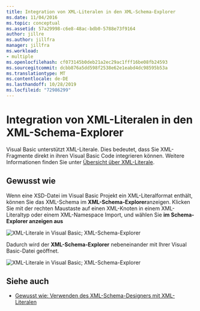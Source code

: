 ```yaml
---
title: Integration von XML-Literalen in den XML-Schema-Explorer
ms.date: 11/04/2016
ms.topic: conceptual
ms.assetid: 57a29998-c6e8-48ac-bdb0-5788e73f9164
author: jillre
ms.author: jillfra
manager: jillfra
ms.workload:
- multiple
ms.openlocfilehash: cf073145b0deb21a2ec29ac1fff16be08fb24593
ms.sourcegitcommit: dcbb876a5dd598f2538e62e1eabd4dc98595b53a
ms.translationtype: MT
ms.contentlocale: de-DE
ms.lasthandoff: 10/28/2019
ms.locfileid: "72986299"
---
```

# <a name="integration-of-xml-literals-with-xml-schema-explorer"></a>Integration von XML-Literalen in den XML-Schema-Explorer

Visual Basic unterstützt XML-Literale. Dies bedeutet, dass Sie XML-Fragmente direkt in ihren Visual Basic Code integrieren können. Weitere Informationen finden Sie unter [Übersicht über XML-Literale](/dotnet/visual-basic/programming-guide/language-features/xml/xml-literals-overview).

## <a name="how-to"></a>Gewusst wie

Wenn eine XSD-Datei im Visual Basic Projekt ein XML-Literalformat enthält, können Sie das XML-Schema im **XML-Schema-Explorer**anzeigen. Klicken Sie mit der rechten Maustaste auf einen XML-Knoten in einem XML-Literaltyp oder einem XML-Namespace Import, und wählen Sie **im Schema-Explorer anzeigen aus**

![XML-Literale in Visual Basic; XML-Schema-Explorer](../xml-tools/media/vbxmlliteralswithxmlschemaexplorer1.gif)

Dadurch wird der **XML-Schema-Explorer** nebeneinander mit Ihrer Visual Basic-Datei geöffnet.

![XML-Literale in Visual Basic; XML-Schema-Explorer](../xml-tools/media/vbxmlliteralswithxmlschemaexplorer2.gif)

## <a name="see-also"></a>Siehe auch

- [Gewusst wie: Verwenden des XML-Schema-Designers mit XML-Literalen](../xml-tools/how-to-use-the-xml-schema-designer-with-xml-literals.md)